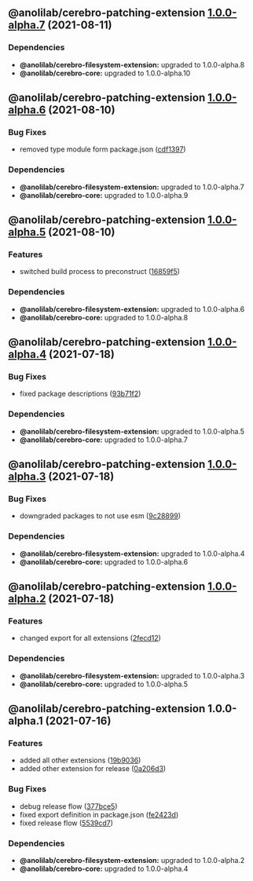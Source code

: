 ## @anolilab/cerebro-patching-extension [1.0.0-alpha.7](https://github.com/anolilab/cerebro/compare/@anolilab/cerebro-patching-extension@1.0.0-alpha.6...@anolilab/cerebro-patching-extension@1.0.0-alpha.7) (2021-08-11)



### Dependencies

* **@anolilab/cerebro-filesystem-extension:** upgraded to 1.0.0-alpha.8
* **@anolilab/cerebro-core:** upgraded to 1.0.0-alpha.10

## @anolilab/cerebro-patching-extension [1.0.0-alpha.6](https://github.com/anolilab/cerebro/compare/@anolilab/cerebro-patching-extension@1.0.0-alpha.5...@anolilab/cerebro-patching-extension@1.0.0-alpha.6) (2021-08-10)


### Bug Fixes

* removed type module form package.json ([cdf1397](https://github.com/anolilab/cerebro/commit/cdf13971faaee737c03c9db41cb8ed6169871db1))



### Dependencies

* **@anolilab/cerebro-filesystem-extension:** upgraded to 1.0.0-alpha.7
* **@anolilab/cerebro-core:** upgraded to 1.0.0-alpha.9

## @anolilab/cerebro-patching-extension [1.0.0-alpha.5](https://github.com/anolilab/cerebro/compare/@anolilab/cerebro-patching-extension@1.0.0-alpha.4...@anolilab/cerebro-patching-extension@1.0.0-alpha.5) (2021-08-10)


### Features

* switched build process to preconstruct ([16859f5](https://github.com/anolilab/cerebro/commit/16859f5608db8d52d926201805a582244b6d86de))



### Dependencies

* **@anolilab/cerebro-filesystem-extension:** upgraded to 1.0.0-alpha.6
* **@anolilab/cerebro-core:** upgraded to 1.0.0-alpha.8

## @anolilab/cerebro-patching-extension [1.0.0-alpha.4](https://github.com/anolilab/cerebro/compare/@anolilab/cerebro-patching-extension@1.0.0-alpha.3...@anolilab/cerebro-patching-extension@1.0.0-alpha.4) (2021-07-18)


### Bug Fixes

* fixed package descriptions ([93b71f2](https://github.com/anolilab/cerebro/commit/93b71f2377ef403c15b330f86fa13ae9d95d47c6))



### Dependencies

* **@anolilab/cerebro-filesystem-extension:** upgraded to 1.0.0-alpha.5
* **@anolilab/cerebro-core:** upgraded to 1.0.0-alpha.7

## @anolilab/cerebro-patching-extension [1.0.0-alpha.3](https://github.com/anolilab/cerebro/compare/@anolilab/cerebro-patching-extension@1.0.0-alpha.2...@anolilab/cerebro-patching-extension@1.0.0-alpha.3) (2021-07-18)


### Bug Fixes

* downgraded packages to not use esm ([9c28899](https://github.com/anolilab/cerebro/commit/9c288992621900011c3d0b881368fce76b7477ca))



### Dependencies

* **@anolilab/cerebro-filesystem-extension:** upgraded to 1.0.0-alpha.4
* **@anolilab/cerebro-core:** upgraded to 1.0.0-alpha.6

## @anolilab/cerebro-patching-extension [1.0.0-alpha.2](https://github.com/anolilab/cerebro/compare/@anolilab/cerebro-patching-extension@1.0.0-alpha.1...@anolilab/cerebro-patching-extension@1.0.0-alpha.2) (2021-07-18)


### Features

* changed export for all extensions ([2fecd12](https://github.com/anolilab/cerebro/commit/2fecd12ae4289f154c39fc4ee28d87f1a303376a))



### Dependencies

* **@anolilab/cerebro-filesystem-extension:** upgraded to 1.0.0-alpha.3
* **@anolilab/cerebro-core:** upgraded to 1.0.0-alpha.5

## @anolilab/cerebro-patching-extension 1.0.0-alpha.1 (2021-07-16)


### Features

* added all other extensions ([19b9036](https://github.com/anolilab/cerebro/commit/19b9036e750823dabe8a5cb16915a68ef3e36f2a))
* added other extension for release ([0a206d3](https://github.com/anolilab/cerebro/commit/0a206d37bd8dc2b1ffa2a9cd04e007c9a409b3f0))


### Bug Fixes

* debug release flow ([377bce5](https://github.com/anolilab/cerebro/commit/377bce563a092a1e9d82e908ae6d0a0183fe72c1))
* fixed export definition in package.json ([fe2423d](https://github.com/anolilab/cerebro/commit/fe2423dd23e305a07e4e3522b60da92e15c34670))
* fixed release flow ([5539cd7](https://github.com/anolilab/cerebro/commit/5539cd7263692bbdaec0c1a3f13d084485a3e6fa))



### Dependencies

* **@anolilab/cerebro-filesystem-extension:** upgraded to 1.0.0-alpha.2
* **@anolilab/cerebro-core:** upgraded to 1.0.0-alpha.4
